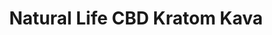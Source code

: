 ---
title: "Natural Life CBD Kratom Kava"
url: /columbus/natural-life-cbd-kratom-kava/
shop: nutrition supplements
---